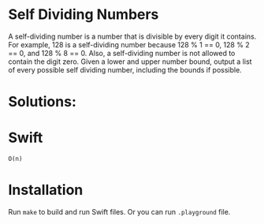 #  Self Dividing Numbers
 A self-dividing number is a number that is divisible by every digit it contains.
 For example, 128 is a self-dividing number because 128 % 1 == 0, 128 % 2 == 0, and 128 % 8 == 0.
 Also, a self-dividing number is not allowed to contain the digit zero.
 Given a lower and upper number bound, output a list of every possible self dividing number, including the bounds if possible.

# Solutions:

# Swift
`O(n)`

# Installation
Run `make` to build and run Swift files. Or you can run `.playground` file.